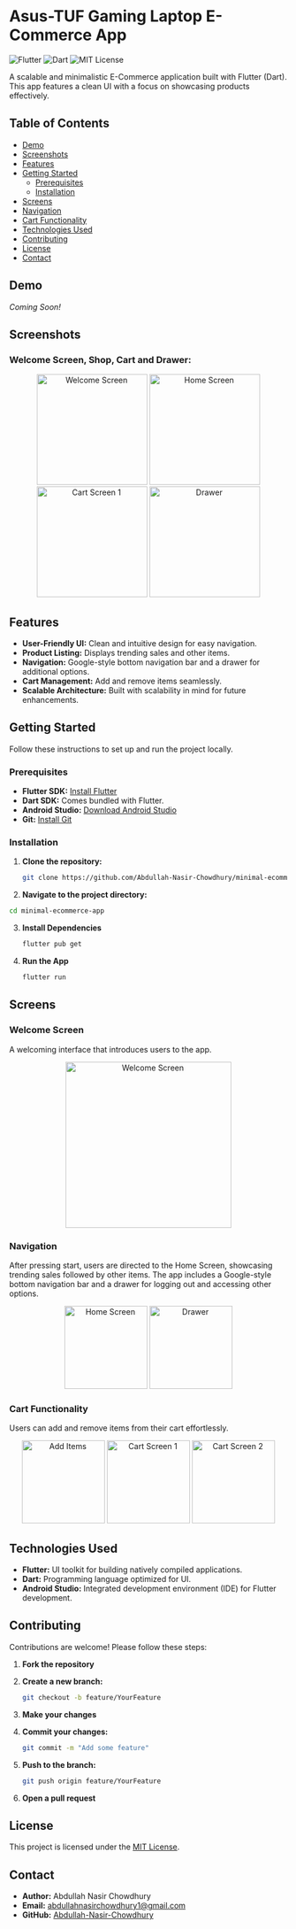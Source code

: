 # Asus-TUF Gaming Laptop E-Commerce App

![Flutter](https://img.shields.io/badge/Flutter-02569B?logo=flutter&logoColor=white)
![Dart](https://img.shields.io/badge/Dart-0175C2?logo=dart&logoColor=white)
![MIT License](https://img.shields.io/badge/License-MIT-blue.svg)

A scalable and minimalistic E-Commerce application built with Flutter (Dart). This app features a clean UI with a focus on showcasing products effectively.

## Table of Contents

- [Demo](#demo)
- [Screenshots](#screenshots)
- [Features](#features)
- [Getting Started](#getting-started)
  - [Prerequisites](#prerequisites)
  - [Installation](#installation)
- [Screens](#screens)
- [Navigation](#navigation)
- [Cart Functionality](#cart-functionality)
- [Technologies Used](#technologies-used)
- [Contributing](#contributing)
- [License](#license)
- [Contact](#contact)

## Demo

*Coming Soon!*

## Screenshots

### Welcome Screen, Shop, Cart and Drawer: 
<p align="center">
  <img src="https://github.com/Abdullah-Nasir-Chowdhury/minimal-ecommerce-app/blob/master/github_images/welcomescreen.png?raw=true" alt="Welcome Screen" width="200">
  <img src="https://github.com/Abdullah-Nasir-Chowdhury/minimal-ecommerce-app/blob/master/github_images/homescreen.png?raw=true" alt="Home Screen" width="200">
  <img src="https://github.com/Abdullah-Nasir-Chowdhury/minimal-ecommerce-app/blob/master/github_images/cartscreen.png?raw=true" alt="Cart Screen 1" width="200">
  <img src="https://github.com/Abdullah-Nasir-Chowdhury/minimal-ecommerce-app/blob/master/github_images/drawer.png?raw=true" alt="Drawer" width="200"> 
  
</p>

## Features

- **User-Friendly UI:** Clean and intuitive design for easy navigation.
- **Product Listing:** Displays trending sales and other items.
- **Navigation:** Google-style bottom navigation bar and a drawer for additional options.
- **Cart Management:** Add and remove items seamlessly.
- **Scalable Architecture:** Built with scalability in mind for future enhancements.

## Getting Started

Follow these instructions to set up and run the project locally.

### Prerequisites

- **Flutter SDK:** [Install Flutter](https://flutter.dev/docs/get-started/install)
- **Dart SDK:** Comes bundled with Flutter.
- **Android Studio:** [Download Android Studio](https://developer.android.com/studio)
- **Git:** [Install Git](https://git-scm.com/downloads)

### Installation

1. **Clone the repository:**

   ```bash
   git clone https://github.com/Abdullah-Nasir-Chowdhury/minimal-ecommerce-app.git

2. **Navigate to the project directory:**
  ```bash
  cd minimal-ecommerce-app
```

3. **Install Dependencies**
   ```bash
   flutter pub get
   ```
4. **Run the App**
   ```bash
   flutter run
   ```
## Screens

### Welcome Screen

A welcoming interface that introduces users to the app.

<p align="center">
  <img src="https://github.com/Abdullah-Nasir-Chowdhury/minimal-ecommerce-app/blob/master/github_images/welcomescreen.png?raw=true" alt="Welcome Screen" width="300">
</p>

### Navigation

After pressing start, users are directed to the Home Screen, showcasing trending sales followed by other items. The app includes a Google-style bottom navigation bar and a drawer for logging out and accessing other options.

<p align="center">
  <img src="https://github.com/Abdullah-Nasir-Chowdhury/minimal-ecommerce-app/blob/master/github_images/homescreen.png?raw=true" alt="Home Screen" width="150">
  <img src="https://github.com/Abdullah-Nasir-Chowdhury/minimal-ecommerce-app/blob/master/github_images/drawer.png?raw=true" alt="Drawer" width="150">
</p>

### Cart Functionality

Users can add and remove items from their cart effortlessly.

<p align="center">
  <img src="https://github.com/Abdullah-Nasir-Chowdhury/minimal-ecommerce-app/blob/master/github_images/itemadding.png?raw=true" alt="Add Items" width="150">
  <img src="https://github.com/Abdullah-Nasir-Chowdhury/minimal-ecommerce-app/blob/master/github_images/cartscreen.png?raw=true" alt="Cart Screen 1" width="150">
  <img src="https://github.com/Abdullah-Nasir-Chowdhury/minimal-ecommerce-app/blob/master/github_images/cartscreen2.png?raw=true" alt="Cart Screen 2" width="150">
</p>

## Technologies Used

- **Flutter:** UI toolkit for building natively compiled applications.
- **Dart:** Programming language optimized for UI.
- **Android Studio:** Integrated development environment (IDE) for Flutter development.

## Contributing

Contributions are welcome! Please follow these steps:

1. **Fork the repository**

2. **Create a new branch:**

    ```bash
    git checkout -b feature/YourFeature
    ```

3. **Make your changes**

4. **Commit your changes:**

    ```bash
    git commit -m "Add some feature"
    ```

5. **Push to the branch:**

    ```bash
    git push origin feature/YourFeature
    ```

6. **Open a pull request**

## License

This project is licensed under the [MIT License](LICENSE).

## Contact

- **Author:** Abdullah Nasir Chowdhury
- **Email:** [abdullahnasirchowdhury1@gmail.com](mailto:abdullahnasirchowdhury1@gmail.com)
- **GitHub:** [Abdullah-Nasir-Chowdhury](https://github.com/Abdullah-Nasir-Chowdhury)


